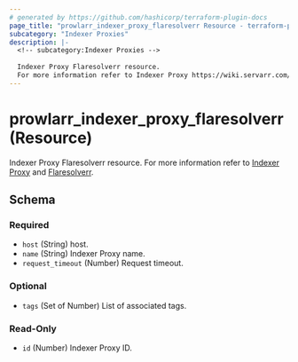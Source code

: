 ```yaml
---
# generated by https://github.com/hashicorp/terraform-plugin-docs
page_title: "prowlarr_indexer_proxy_flaresolverr Resource - terraform-provider-prowlarr"
subcategory: "Indexer Proxies"
description: |-
  <!-- subcategory:Indexer Proxies -->
  
  Indexer Proxy Flaresolverr resource.
  For more information refer to Indexer Proxy https://wiki.servarr.com/prowlarr/settings#indexer-proxies and Flaresolverr https://wiki.servarr.com/prowlarr/supported#flaresolverr.
---
```


# prowlarr_indexer_proxy_flaresolverr (Resource)

<!-- subcategory:Indexer Proxies -->
Indexer Proxy Flaresolverr resource.
For more information refer to [Indexer Proxy](https://wiki.servarr.com/prowlarr/settings#indexer-proxies) and [Flaresolverr](https://wiki.servarr.com/prowlarr/supported#flaresolverr).



<!-- schema generated by tfplugindocs -->
## Schema

### Required

- `host` (String) host.
- `name` (String) Indexer Proxy name.
- `request_timeout` (Number) Request timeout.

### Optional

- `tags` (Set of Number) List of associated tags.

### Read-Only

- `id` (Number) Indexer Proxy ID.


